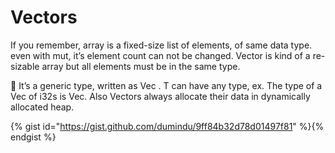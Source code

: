 # Vectors

If you remember, array is a  fixed-size list of elements, of same data type. even with mut, it’s element count can not be changed. Vector is kind of a re-sizable array but all elements must be in the same type.

🌟 It’s a generic type, written as Vec<T> . T can have any type, ex. The type of a Vec of i32s is Vec<i32>. Also Vectors always allocate their data in dynamically allocated heap.

{% gist id="https://gist.github.com/dumindu/9ff84b32d78d01497f81" %}{% endgist %}

